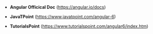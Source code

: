 * **Angular Officical Doc** (https://angular.io/docs)

* **JavaTPoint** (https://www.javatpoint.com/angular-6)

* **TutorialsPoint** (https://www.tutorialspoint.com/angular6/index.htm)